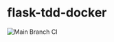 # flask-tdd-docker

![Main Branch CI](https://github.com/kadaliao/flask-tdd-docker/workflows/Main%20Branch%20CI/badge.svg?branch=main)
